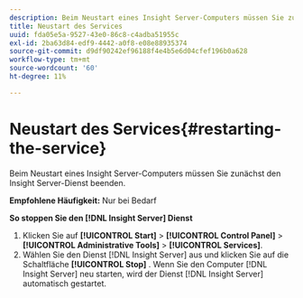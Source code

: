 ```yaml
---
description: Beim Neustart eines Insight Server-Computers müssen Sie zunächst den Insight Server-Dienst beenden.
title: Neustart des Services
uuid: fda05e5a-9527-43e0-86c8-c4adba51955c
exl-id: 2ba63d84-edf9-4442-a0f8-e08e88935374
source-git-commit: d9df90242ef96188f4e4b5e6d04cfef196b0a628
workflow-type: tm+mt
source-wordcount: '60'
ht-degree: 11%

---
```


# Neustart des Services{#restarting-the-service}

Beim Neustart eines Insight Server-Computers müssen Sie zunächst den Insight Server-Dienst beenden.

**Empfohlene Häufigkeit:** Nur bei Bedarf

**So stoppen Sie den  [!DNL Insight Server] Dienst**

1. Klicken Sie auf **[!UICONTROL Start]** > **[!UICONTROL Control Panel]** > **[!UICONTROL Administrative Tools]** > **[!UICONTROL Services]**.
1. Wählen Sie den Dienst [!DNL Insight Server] aus und klicken Sie auf die Schaltfläche **[!UICONTROL Stop]** .
Wenn Sie den Computer [!DNL Insight Server] neu starten, wird der Dienst [!DNL Insight Server] automatisch gestartet.
